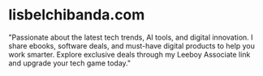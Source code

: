 # lisbelchibanda.com
"Passionate about the latest tech trends, AI tools, and digital innovation. I share ebooks, software deals, and must-have digital products to help you work smarter. Explore exclusive deals through my Leeboy Associate link and upgrade your tech game today."
